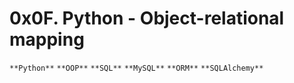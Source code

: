 # 0x0F. Python - Object-relational mapping
`**Python**` `**OOP**` `**SQL**` `**MySQL**` `**ORM**` ` **SQLAlchemy** `
